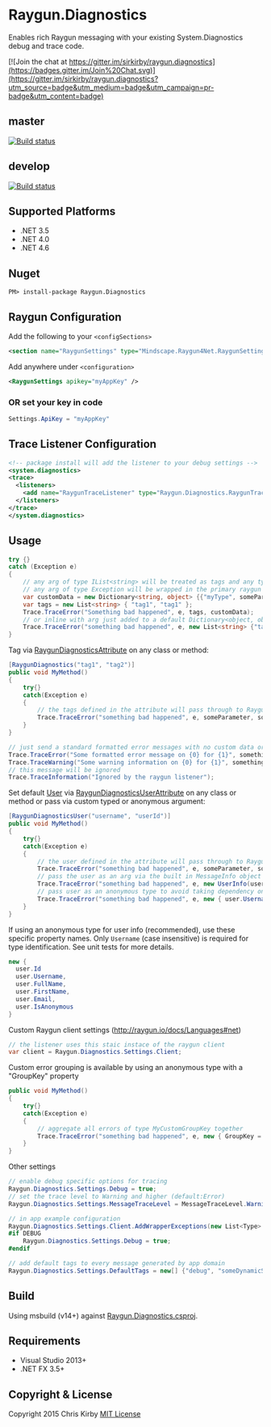 # Raygun.Diagnostics #

Enables rich Raygun messaging with your existing System.Diagnostics debug and trace code.

[![Join the chat at https://gitter.im/sirkirby/raygun.diagnostics](https://badges.gitter.im/Join%20Chat.svg)](https://gitter.im/sirkirby/raygun.diagnostics?utm_source=badge&utm_medium=badge&utm_campaign=pr-badge&utm_content=badge)

## master ##
[![Build status](https://ci.appveyor.com/api/projects/status/7bk54tsjxp2cakr5/branch/master?svg=true)](https://ci.appveyor.com/project/Authenticom/raygun-diagnostics/branch/master)

## develop ##
[![Build status](https://ci.appveyor.com/api/projects/status/7bk54tsjxp2cakr5/branch/master?svg=true)](https://ci.appveyor.com/project/Authenticom/raygun-diagnostics/branch/develop)

## Supported Platforms

* .NET 3.5
* .NET 4.0
* .NET 4.6

## Nuget ##

`PM> install-package Raygun.Diagnostics`

## Raygun Configuration ##
Add the following to your `<configSections>`

```xml
<section name="RaygunSettings" type="Mindscape.Raygun4Net.RaygunSettings, Mindscape.Raygun4Net" />
```
Add anywhere under `<configuration>`
``` xml
<RaygunSettings apikey="myAppKey" />
```

### OR set your key in code ###

```c#
Settings.ApiKey = "myAppKey"
```

## Trace Listener Configuration ##
```xml
<!-- package install will add the listener to your debug settings -->
<system.diagnostics>
<trace>
  <listeners>
    <add name="RaygunTraceListener" type="Raygun.Diagnostics.RaygunTraceListener, Raygun.Diagnostics" />
  </listeners>
</trace>
</system.diagnostics>
```

## Usage ##

```c#
try {}
catch (Exception e)
{
	// any arg of type IList<string> will be treated as tags and any type of IDictionary will be treated as custom data
	// any arg of type Exception will be wrapped in the primary raygun exception object
	var customData = new Dictionary<string, object> {{"myType", someParameter}};
	var tags = new List<string> { "tag1", "tag1" };
	Trace.TraceError("Something bad happened", e, tags, customData);
	// or inline with arg just added to a default Dictionary<object, object> object
	Trace.TraceError("something bad happened", e, new List<string> {"tag1"}, someParameter, someObject);
}
```
Tag via [RaygunDiagnosticsAttribute](src/Raygun.Diagnostics/RaygunDiagnosticsAttribute.cs) on any class or method:

```c#
[RaygunDiagnostics("tag1", "tag2")]
public void MyMethod()
{
	try{}
	catch(Exception e)
	{
		// the tags defined in the attribute will pass through to Raygun
		Trace.TraceError("something bad happened", e, someParameter, someObject);
	}
}
```

```c#
// just send a standard formatted error messages with no custom data or tags (unless auto tag is enabled)
Trace.TraceError("Some formatted error message on {0} for {1}", something, otherThing);
Trace.TraceWarning("Some warning information on {0} for {1}", something, otherThing);
// this message will be ignored
Trace.TraceInformation("Ignored by the raygun listener");
```

Set default [User](https://raygun.com/blog/2014/01/unique-user-tracking-for-exceptions-and-crashes/) via [RaygunDiagnosticsUserAttribute](src/Raygun.Diagnostics/RaygunDiagnosticsUserAttribute.cs) on any class or method or pass via custom typed or anonymous argument:

```c#
[RaygunDiagnosticsUser("username", "userId")]
public void MyMethod()
{
	try{}
	catch(Exception e)
	{
		// the user defined in the attribute will pass through to Raygun
		Trace.TraceError("something bad happened", e, someParameter, someObject);
		// pass the user as an arg via the built in MessageInfo object
		Trace.TraceError("something bad happened", e, new UserInfo(user.Username) { Fullname = user.FullName, Email = user.Email, Id = user.Id) });
        // pass user as an anonymous type to avoid taking dependency on the library. anon type must contain a property called Username and optionally contain Email, FullName, FirstName, Id, and IsAnonymous
        Trace.TraceError("something bad happened", e, new { user.Username, user.FullName, user.Email, user.Id) });
	}
}
```
If using an anonymous type for user info (recommended), use these specific property names. Only `Username` (case insensitive) is required for type identification. See unit tests for more details.
```c#
new {
  user.Id  
  user.Username, 
  user.FullName,
  user.FirstName,
  user.Email,  
  user.IsAnonymous
}
```

Custom Raygun client settings (http://raygun.io/docs/Languages#net)
```c#
// the listener uses this staic instace of the raygun client
var client = Raygun.Diagnostics.Settings.Client;
```

Custom error grouping is available by using an anonymous type with a "GroupKey" property
```c#
public void MyMethod()
{
	try{}
	catch(Exception e)
	{
		// aggregate all errors of type MyCustomGroupKey together
        Trace.TraceError("something bad happened", e, new { GroupKey = "MyCustomGroupKey" });
	}
}

```

Other settings
```c#
// enable debug specific options for tracing
Raygun.Diagnostics.Settings.Debug = true;
// set the trace level to Warning and higher (default:Error)
Raygun.Diagnostics.Settings.MessageTraceLevel = MessageTraceLevel.Warning;

// in app example configuration
Raygun.Diagnostics.Settings.Client.AddWrapperExceptions(new List<Type> { typeof(MyCustomWrapperException) }.ToArray());
#if DEBUG
	Raygun.Diagnostics.Settings.Debug = true;
#endif

// add default tags to every message generated by app domain
Raygun.Diagnostics.Settings.DefaultTags = new[] {"debug", "someDynamicString"};
```
## Build ##
Using msbuild (v14+) against [Raygun.Diagnostics.csproj](src/Raygun.Diagnostics/Raygun.Diagnostics.csproj).


## Requirements ##
- Visual Studio 2013+
- .NET FX 3.5+

## Copyright & License ##

Copyright 2015 Chris Kirby
[MIT License](LICENSE.txt)
